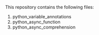 This repository contains the following files:
1) python_variable_annotations
2) python_async_function
3) python_async_comprehension
